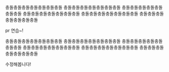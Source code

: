 충돌충돌충돌충돌충돌충돌충돌
충돌충돌충돌충돌충돌충돌충돌
충돌충돌충돌충돌충돌충돌충돌
충돌충돌충돌충돌충돌충돌충돌
충돌충돌충돌충돌충돌충돌충돌
충돌충돌충돌충돌충돌충돌충돌

pr 연습~!

충돌충돌충돌충돌충돌충돌충돌
충돌충돌충돌충돌충돌충돌충돌
충돌충돌충돌충돌충돌충돌충돌
충돌충돌충돌충돌충돌충돌충돌
충돌충돌충돌충돌충돌충돌충돌
충돌충돌충돌충돌충돌충돌충돌

수정해봅니다!
